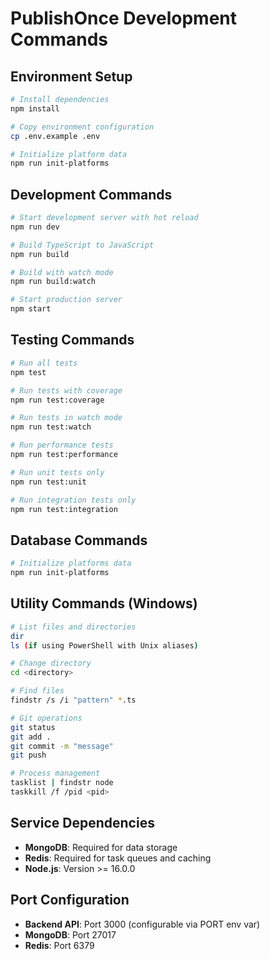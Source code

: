 # PublishOnce Development Commands

## Environment Setup
```bash
# Install dependencies
npm install

# Copy environment configuration
cp .env.example .env

# Initialize platform data
npm run init-platforms
```

## Development Commands
```bash
# Start development server with hot reload
npm run dev

# Build TypeScript to JavaScript
npm run build

# Build with watch mode
npm run build:watch

# Start production server
npm start
```

## Testing Commands
```bash
# Run all tests
npm test

# Run tests with coverage
npm run test:coverage

# Run tests in watch mode
npm run test:watch

# Run performance tests
npm run test:performance

# Run unit tests only
npm run test:unit

# Run integration tests only
npm run test:integration
```

## Database Commands
```bash
# Initialize platforms data
npm run init-platforms
```

## Utility Commands (Windows)
```bash
# List files and directories
dir
ls (if using PowerShell with Unix aliases)

# Change directory
cd <directory>

# Find files
findstr /s /i "pattern" *.ts

# Git operations
git status
git add .
git commit -m "message"
git push

# Process management
tasklist | findstr node
taskkill /f /pid <pid>
```

## Service Dependencies
- **MongoDB**: Required for data storage
- **Redis**: Required for task queues and caching
- **Node.js**: Version >= 16.0.0

## Port Configuration
- **Backend API**: Port 3000 (configurable via PORT env var)
- **MongoDB**: Port 27017
- **Redis**: Port 6379
